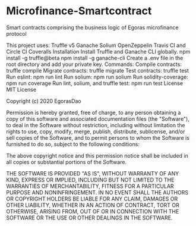 # Microfinance-Smartcontract
Smart contracts comprising the business logic of Egoras microfinance protocol


This project uses:
Truffle v5
Ganache
Solium
OpenZeppelin
Travis CI and Circle CI
Coveralls
Installation
Install Truffle and Ganache CLI globally.
npm install -g truffle@beta
npm install -g ganache-cli
Create a .env file in the root directory and add your private key.
Commands:
Compile contracts:                  truffle compile
Migrate contracts:                  truffle migrate
Test contracts:                     truffle test
Run eslint:                         npm run lint
Run solium:                         npm run solium
Run solidity-coverage:              npm run coverage
Run lint, solium, and truffle test: npm run test
License
MIT License

Copyright (c) 2020 EgorasDao

Permission is hereby granted, free of charge, to any person obtaining a copy
of this software and associated documentation files (the "Software"), to deal
in the Software without restriction, including without limitation the rights
to use, copy, modify, merge, publish, distribute, sublicense, and/or sell
copies of the Software, and to permit persons to whom the Software is
furnished to do so, subject to the following conditions:

The above copyright notice and this permission notice shall be included in all
copies or substantial portions of the Software.

THE SOFTWARE IS PROVIDED "AS IS", WITHOUT WARRANTY OF ANY KIND, EXPRESS OR
IMPLIED, INCLUDING BUT NOT LIMITED TO THE WARRANTIES OF MERCHANTABILITY,
FITNESS FOR A PARTICULAR PURPOSE AND NONINFRINGEMENT. IN NO EVENT SHALL THE
AUTHORS OR COPYRIGHT HOLDERS BE LIABLE FOR ANY CLAIM, DAMAGES OR OTHER
LIABILITY, WHETHER IN AN ACTION OF CONTRACT, TORT OR OTHERWISE, ARISING FROM,
OUT OF OR IN CONNECTION WITH THE SOFTWARE OR THE USE OR OTHER DEALINGS IN THE
SOFTWARE.
